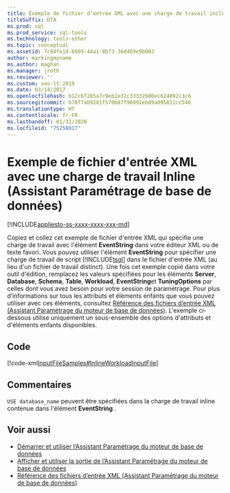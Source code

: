 ```yaml
---
title: Exemple de fichier d’entrée XML avec une charge de travail incluse
titleSuffix: DTA
ms.prod: sql
ms.prod_service: sql-tools
ms.technology: tools-other
ms.topic: conceptual
ms.assetid: 7c04fe1d-6669-44a1-8b73-36d469e9b002
author: markingmyname
ms.author: maghan
ms.manager: jroth
ms.reviewer: ''
ms.custom: seo-lt-2019
ms.date: 03/14/2017
ms.openlocfilehash: b12c6f285a7c9eb1e32c33332b00ec624092c3c6
ms.sourcegitcommit: b78f7ab9281f570b87f96991ebd9a095812cc546
ms.translationtype: HT
ms.contentlocale: fr-FR
ms.lasthandoff: 01/31/2020
ms.locfileid: "75258017"
---
```

# <a name="xml-input-file-sample-with-inline-workload-dta"></a>Exemple de fichier d'entrée XML avec une charge de travail Inline (Assistant Paramétrage de base de données)

[!INCLUDE[appliesto-ss-xxxx-xxxx-xxx-md](../../includes/appliesto-ss-xxxx-xxxx-xxx-md.md)]

Copiez et collez cet exemple de fichier d'entrée XML qui spécifie une charge de travail avec l'élément **EventString** dans votre éditeur XML ou de texte favori. Vous pouvez utiliser l'élément **EventString** pour spécifier une charge de travail de script [!INCLUDE[tsql](../../includes/tsql-md.md)] dans le fichier d'entrée XML (au lieu d'un fichier de travail distinct). Une fois cet exemple copié dans votre outil d'édition, remplacez les valeurs spécifiées pour les éléments **Server**, **Database**, **Schema**, **Table**, **Workload**, **EventString**et **TuningOptions** par celles dont vous avez besoin pour votre session de paramétrage. Pour plus d’informations sur tous les attributs et éléments enfants que vous pouvez utiliser avec ces éléments, consultez [Référence des fichiers d’entrée XML &#40;Assistant Paramétrage du moteur de base de données&#41;](../../tools/dta/xml-input-file-reference-database-engine-tuning-advisor.md). L'exemple ci-dessous utilise uniquement un sous-ensemble des options d'attributs et d'éléments enfants disponibles.

## <a name="code"></a>Code

[!code-xml[InputFileSamples#InlineWorkloadInputFile](../../tools/dta/codesnippet/xml/xml-input-file-sample-wi_1.xml)]

## <a name="comments"></a>Commentaires

`USE database_name` peuvent être spécifiées dans la charge de travail inline contenue dans l'élément **EventString** .

## <a name="see-also"></a>Voir aussi

- [Démarrer et utiliser l’Assistant Paramétrage du moteur de base de données](../../relational-databases/performance/start-and-use-the-database-engine-tuning-advisor.md)
- [Afficher et utiliser la sortie de l’Assistant Paramétrage du moteur de base de données](../../relational-databases/performance/view-and-work-with-the-output-from-the-database-engine-tuning-advisor.md)
- [Référence des fichiers d’entrée XML &#40;Assistant Paramétrage du moteur de base de données&#41;](../../tools/dta/xml-input-file-reference-database-engine-tuning-advisor.md)